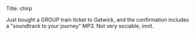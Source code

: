 Title: chirp

Just bought a GROUP train ticket to Gatwick, and the confirmation includes a "soundtrack to your journey" MP3. Not very sociable, innit.
